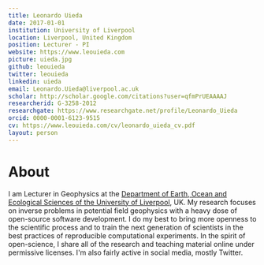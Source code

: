 ```yaml
---
title: Leonardo Uieda
date: 2017-01-01
institution: University of Liverpool
location: Liverpool, United Kingdom
position: Lecturer - PI
website: https://www.leouieda.com
picture: uieda.jpg
github: leouieda
twitter: leouieda
linkedin: uieda
email: Leonardo.Uieda@liverpool.ac.uk
scholar: http://scholar.google.com/citations?user=qfmPrUEAAAAJ
researcherid: G-3258-2012
researchgate: https://www.researchgate.net/profile/Leonardo_Uieda
orcid: 0000-0001-6123-9515
cv: https://www.leouieda.com/cv/leonardo_uieda_cv.pdf
layout: person
---
```



# About

I am Lecturer in Geophysics at the
[Department of Earth, Ocean and Ecological Sciences of the University of Liverpool](https://www.liverpool.ac.uk/earth-ocean-and-ecological-sciences/),
UK.
My research focuses on inverse problems in potential field
geophysics with a heavy dose of open-source software development.
I do my best to bring more openness to the scientific process
and to train the next generation of scientists in the best practices of
reproducible computational experiments.
In the spirit of open-science,
I share all of the research and
teaching material online under permissive licenses.
I'm also fairly active in social media, mostly Twitter.
